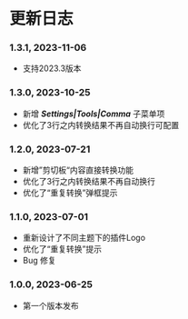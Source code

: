 # 更新日志

### 1.3.1, 2023-11-06
- 支持2023.3版本

### 1.3.0, 2023-10-25
- 新增 ***Settings|Tools|Comma*** 子菜单项
- 优化了3行之内转换结果不再自动换行可配置

### 1.2.0, 2023-07-21
- 新增”剪切板“内容直接转换功能
- 优化了3行之内转换结果不再自动换行
- 优化了“重复转换”弹框提示

### 1.1.0, 2023-07-01
- 重新设计了不同主题下的插件Logo
- 优化了“重复转换”提示
- Bug 修复

### 1.0.0, 2023-06-25
- 第一个版本发布